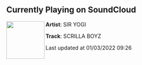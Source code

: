 ## Currently Playing on SoundCloud

[<img align="left" width="100" src="https://i1.sndcdn.com/artworks-h9H2Ce6nVQb8h5cq-y6rwvA-t500x500.jpg">](https://soundcloud.com/listen25/scrilla-boyz)

**Artist**: SIR YOGI 

**Track**: SCRILLA BOYZ

Last updated at 01/03/2022 09:26
